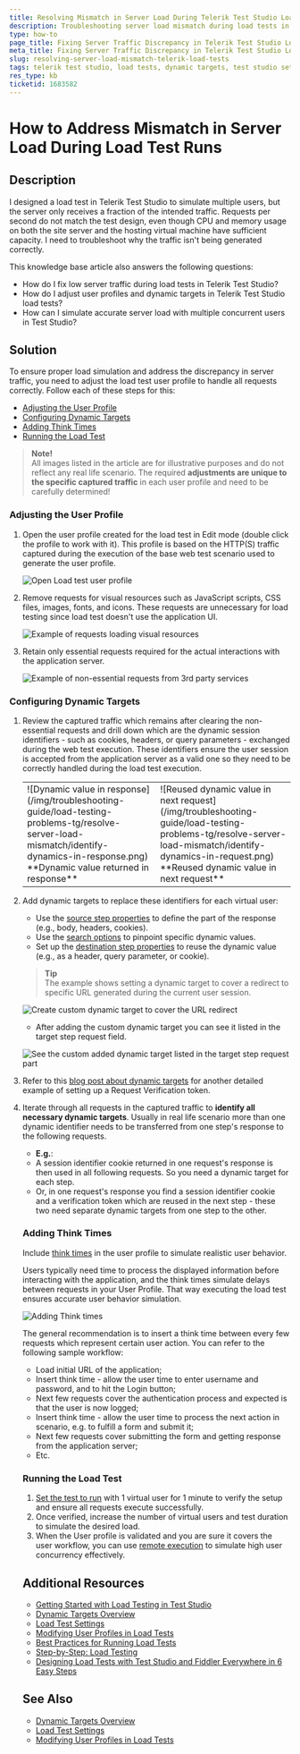 ```yaml
---
title: Resolving Mismatch in Server Load During Telerik Test Studio Load Tests
description: Troubleshooting server load mismatch during load tests in Telerik Test Studio, identifying dynamic targets, and adjusting settings for accurate simulation.
type: how-to
page_title: Fixing Server Traffic Discrepancy in Telerik Test Studio Load Tests
meta_title: Fixing Server Traffic Discrepancy in Telerik Test Studio Load Tests
slug: resolving-server-load-mismatch-telerik-load-tests
tags: telerik test studio, load tests, dynamic targets, test studio settings, troubleshooting
res_type: kb
ticketid: 1683582
---
```


# How to Address Mismatch in Server Load During Load Test Runs

## Description

I designed a load test in Telerik Test Studio to simulate multiple users, but the server only receives a fraction of the intended traffic. Requests per second do not match the test design, even though CPU and memory usage on both the site server and the hosting virtual machine have sufficient capacity. I need to troubleshoot why the traffic isn't being generated correctly.

This knowledge base article also answers the following questions:
- How do I fix low server traffic during load tests in Telerik Test Studio?
- How do I adjust user profiles and dynamic targets in Telerik Test Studio load tests?
- How can I simulate accurate server load with multiple concurrent users in Test Studio?

## Solution

To ensure proper load simulation and address the discrepancy in server traffic, you need to adjust the load test user profile to handle all requests correctly. Follow each of these steps for this: 

<!-- no toc -->
- [Adjusting the User Profile](#adjusting-the-user-profile)
- [Configuring Dynamic Targets](#configuring-dynamic-targets)
- [Adding Think Times](#adding-think-times)
- [Running the Load Test](#running-the-load-test)


> __Note!__ 
> <br>
> All images listed in the article are for illustrative purposes and do not reflect any real life scenario. The required __adjustments are unique to the specific captured traffic__ in each user profile and need to be carefully determined!

### Adjusting the User Profile

1. Open the user profile created for the load test in Edit mode (double click the profile to work with it). This profile is based on the HTTP(S) traffic captured during the execution of the base web test scenario used to generate the user profile.
   
   ![Open Load test user profile](/img/troubleshooting-guide/load-testing-problems-tg/resolve-server-load-mismatch/edit-profile.gif)

2. Remove requests for visual resources such as JavaScript scripts, CSS files, images, fonts, and icons. These requests are unnecessary for load testing since load test doesn't use the application UI.

   ![Example of requests loading visual resources](/img/troubleshooting-guide/load-testing-problems-tg/resolve-server-load-mismatch/requests-loading-visual-resources.png)

3. Retain only essential requests required for the actual interactions with the application server.

   ![Example of non-essential requests from 3rd party services](/img/troubleshooting-guide/load-testing-problems-tg/resolve-server-load-mismatch/remove-queries-to-3rd-party-services.png)

### Configuring Dynamic Targets

1. Review the captured traffic which remains after clearing the non-essential requests and drill down which are the dynamic session identifiers - such as cookies, headers, or query parameters - exchanged during the web test execution. These identifiers ensure the user session is accepted from the application server as a valid one so they need to be correctly handled during the load test execution. 

   <table id="no-table">
   <tr>
   <td>![Dynamic value in response](/img/troubleshooting-guide/load-testing-problems-tg/resolve-server-load-mismatch/identify-dynamics-in-response.png)<br>**Dynamic value returned in response**</td>
   <td>![Reused dynamic value in next request](/img/troubleshooting-guide/load-testing-problems-tg/resolve-server-load-mismatch/identify-dynamics-in-request.png)<br>**Reused dynamic value in next request**</td>
   <tr>
   <table>
   
2. Add dynamic targets to replace these identifiers for each virtual user:
   
   - Use the <a href="/automated-tests/load/designing-load-tests/dynamic-targets#source-section-properties" target="_blank">source step properties</a> to define the part of the response (e.g., body, headers, cookies).
   - Use the <a href="/automated-tests/load/designing-load-tests/dynamic-targets#search-options" target="_blank">search options</a> to pinpoint specific dynamic values.
   - Set up the <a href="/automated-tests/load/designing-load-tests/dynamic-targets#destination-section-properties" target="_blank">destination step properties</a> to reuse the dynamic value (e.g., as a header, query parameter, or cookie).

   > __Tip__
   ><br>
   > The example shows setting a dynamic target to cover a redirect to specific URL generated during the current user session. 

   ![Create custom dynamic target to cover the URL redirect](/img/troubleshooting-guide/load-testing-problems-tg/resolve-server-load-mismatch/add-dynamic-target.png)

   - After adding the custom dynamic target you can see it listed in the target step request field.  

   ![See the custom added dynamic target listed in the target step request part](/img/troubleshooting-guide/load-testing-problems-tg/resolve-server-load-mismatch/see-added-dynamic-target-in-target-step.png)

3. Refer to this <a href="https://www.telerik.com/blogs/custom-dynamic-targets-in-load-tests" target="_blank">blog post about dynamic targets</a> for another detailed example of setting up a Request Verification token.
4. Iterate through all requests in the captured traffic to __identify all necessary dynamic targets__. Usually in real life scenario more than one dynamic identifier needs to be transferred from one step's response to the following requests.
   - __E.g.__: 
   - A session identifier cookie returned in one request's response is then used in all following requests. So you need a dynamic target for each step. 
   - Or, in one request's response you find a session identifier cookie and a verification token which are reused in the next step - these two need separate dynamic targets from one step to the other. 

### Adding Think Times

Include <a href="/automated-tests/load/designing-load-tests/modifying-tests#addremovechange-the-think-times" target="_blank">think times</a> in the user profile to simulate realistic user behavior. 

Users typically need time to process the displayed information before interacting with the application, and the think times simulate delays between requests in your User Profile. That way executing the load test ensures accurate user behavior simulation.

![Adding Think times](/img/troubleshooting-guide/load-testing-problems-tg/resolve-server-load-mismatch/think-times.png)

The general recommendation is to insert a think time between every few requests which represent certain user action. You can refer to the following sample workflow: 

- Load initial URL of the application; 
- Insert think time - allow the user time to enter username and password, and to hit the Login button; 
- Next few requests cover the authentication process and expected is that the user is now logged;
- Insert think time - allow the user time to process the next action in scenario, e.g. to fulfill a form and submit it; 
- Next few requests cover submitting the form and getting response from the application server; 
- Etc. 


### Running the Load Test

1. <a href="/automated-tests/load/designing-load-tests/test-settings#available-users-and-time-settings" target="_blank">Set the test to run</a> with 1 virtual user for 1 minute to verify the setup and ensure all requests execute successfully.
2. Once verified, increase the number of virtual users and test duration to simulate the desired load.
3. When the User profile is validated and you are sure it covers the user workflow, you can use <a href="/automated-tests/load/running-load-test/best-practices" target="_blank">remote execution</a> to simulate high user concurrency effectively.

## Additional Resources

- [Getting Started with Load Testing in Test Studio](/automated-tests/load/designing-load-tests/getting-started)
- [Dynamic Targets Overview](/automated-tests/load/designing-load-tests/dynamic-targets)
- [Load Test Settings](/automated-tests/load/designing-load-tests/test-settings)
- [Modifying User Profiles in Load Tests](/automated-tests/load/designing-load-tests/modifying-tests)
- [Best Practices for Running Load Tests](/automated-tests/load/running-load-test/best-practices)
- [Step-by-Step: Load Testing](https://www.telerik.com/blogs/test-studio-step-by-step-load-testing)
- [Designing Load Tests with Test Studio and Fiddler Everywhere in 6 Easy Steps](https://www.telerik.com/blogs/designing-load-tests-test-studio-fiddler-6-easy-steps)

## See Also

- [Dynamic Targets Overview](/automated-tests/load/designing-load-tests/dynamic-targets)
- [Load Test Settings](/automated-tests/load/designing-load-tests/test-settings)
- [Modifying User Profiles in Load Tests](/automated-tests/load/designing-load-tests/modifying-tests) 
